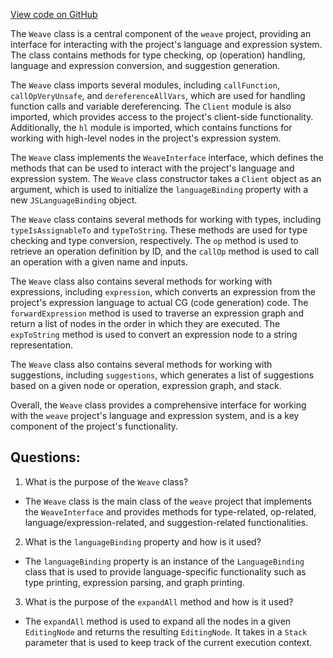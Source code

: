 [View code on GitHub](https://github.com/wandb/weave/weave-js/src/core/weave.ts)

The `Weave` class is a central component of the `weave` project, providing an interface for interacting with the project's language and expression system. The class contains methods for type checking, op (operation) handling, language and expression conversion, and suggestion generation.

The `Weave` class imports several modules, including `callFunction`, `callOpVeryUnsafe`, and `dereferenceAllVars`, which are used for handling function calls and variable dereferencing. The `Client` module is also imported, which provides access to the project's client-side functionality. Additionally, the `hl` module is imported, which contains functions for working with high-level nodes in the project's expression system.

The `Weave` class implements the `WeaveInterface` interface, which defines the methods that can be used to interact with the project's language and expression system. The `Weave` class constructor takes a `Client` object as an argument, which is used to initialize the `languageBinding` property with a new `JSLanguageBinding` object.

The `Weave` class contains several methods for working with types, including `typeIsAssignableTo` and `typeToString`. These methods are used for type checking and type conversion, respectively. The `op` method is used to retrieve an operation definition by ID, and the `callOp` method is used to call an operation with a given name and inputs.

The `Weave` class also contains several methods for working with expressions, including `expression`, which converts an expression from the project's expression language to actual CG (code generation) code. The `forwardExpression` method is used to traverse an expression graph and return a list of nodes in the order in which they are executed. The `expToString` method is used to convert an expression node to a string representation.

The `Weave` class also contains several methods for working with suggestions, including `suggestions`, which generates a list of suggestions based on a given node or operation, expression graph, and stack.

Overall, the `Weave` class provides a comprehensive interface for working with the `weave` project's language and expression system, and is a key component of the project's functionality.
## Questions: 
 1. What is the purpose of the `Weave` class?
- The `Weave` class is the main class of the `weave` project that implements the `WeaveInterface` and provides methods for type-related, op-related, language/expression-related, and suggestion-related functionalities.

2. What is the `languageBinding` property and how is it used?
- The `languageBinding` property is an instance of the `LanguageBinding` class that is used to provide language-specific functionality such as type printing, expression parsing, and graph printing.

3. What is the purpose of the `expandAll` method and how is it used?
- The `expandAll` method is used to expand all the nodes in a given `EditingNode` and returns the resulting `EditingNode`. It takes in a `Stack` parameter that is used to keep track of the current execution context.